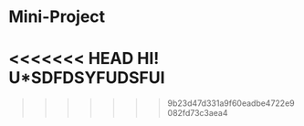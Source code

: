 # Mini-Project
<<<<<<< HEAD
HI! U*SDFDSYFUDSFUI
=======
>>>>>>> 9b23d47d331a9f60eadbe4722e9082fd73c3aea4
